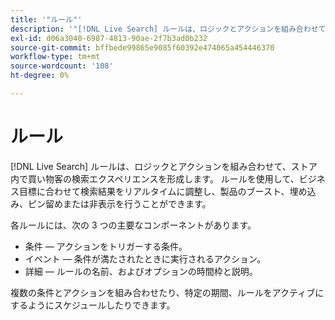 ```yaml
---
title: '"ルール"'
description: '"[!DNL Live Search] ルールは、ロジックとアクションを組み合わせて、買い物体験を形成します。」'
exl-id: d06a3040-6987-4813-90ae-2f7b3ad0b232
source-git-commit: bffbede99865e9085f60392e474065a454446370
workflow-type: tm+mt
source-wordcount: '108'
ht-degree: 0%

---
```


# ルール

[!DNL Live Search] ルールは、ロジックとアクションを組み合わせて、ストア内で買い物客の検索エクスペリエンスを形成します。 ルールを使用して、ビジネス目標に合わせて検索結果をリアルタイムに調整し、製品のブースト、埋め込み、ピン留めまたは非表示を行うことができます。

各ルールには、次の 3 つの主要なコンポーネントがあります。

* 条件 — アクションをトリガーする条件。
* イベント — 条件が満たされたときに実行されるアクション。
* 詳細 — ルールの名前、およびオプションの時間枠と説明。

複数の条件とアクションを組み合わせたり、特定の期間、ルールをアクティブにするようにスケジュールしたりできます。
